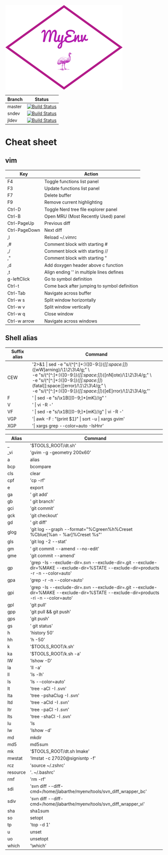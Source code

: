![MyEnv](https://raw.githubusercontent.com/desqaz/myenv/master/logos/myenv-logo.png)

| Branch | Status                                                                                                      |
|--------|-------------------------------------------------------------------------------------------------------------|
| master | [![Build Status](https://travis-ci.org/desqaz/myenv.svg?branch=master)](https://travis-ci.org/desqaz/myenv) |
| sndev  | [![Build Status](https://travis-ci.org/desqaz/myenv.svg?branch=sndev)](https://travis-ci.org/desqaz/myenv)  |
| jldev  | [![Build Status](https://travis-ci.org/desqaz/myenv.svg?branch=jldev)](https://travis-ci.org/desqaz/myenv)  |


# Cheat sheet
## vim
| Key             | Action                                       |
|-----------------|----------------------------------------------|
| F4              | Toggle functions list panel                  |
| F3              | Update functions list panel                  |
| F7              | Delete buffer                                |
| F9              | Remove current highlighting                  |
| Ctrl-D          | Toggle Nerd tree file explorer panel         |
| Ctrl-B          | Open MRU (Most Recently Used) panel          |
| Ctrl-PageUp     | Previous diff                                |
| Ctrl-PageDown   | Next diff                                    |
| ,l              | Reload ~/.vimrc                              |
| ,#              | Comment block with starting #                |
| ,/              | Comment block with starting //               |
| ,"              | Comment block with starting "                |
| ,d              | Add doxygen header above c function          |
| ,t              | Align ending '\' in multiple lines defines   |
| g-leftClick     | Go to symbol definition                      |
| Ctrl-t          | Come back after jumping to symbol definition |
| Ctrl-Tab        | Navigate across buffer                       |
| Ctrl-w s        | Split window horizontally                    |
| Ctrl-w v        | Split window vertically                      |
| Ctrl-w q        | Close window                                 |
| Ctrl-w arrow    | Navigate across windows                      |

## Shell alias
| Suffix alias | Command |
|--------------|---------|
| CEW          | '2>&1 &#124; sed -e "s/\(^[^:]\+:\)\([0-9:]*\)\([[:space:]]*\)\([wW]arning\)/\1\2\3\4/g;" \ <br>        -e "s/\(^[^:]\+:\)\([0-9:]*\)\([[:space:]]*\)\([nN]ote\)/\1\2\3\4/g;" \ <br>         -e "s/\(^[^:]\+:\)\([0-9:]*\)\([[:space:]]*\)\(fatal[[:space:]]error\)/\1\2\3\4/g;" \ <br>                           -e "s/\(^[^:]\+:\)\([0-9:]*\)\([[:space:]]*\)\([eE]rror\)/\1\2\3\4/g;"' <br>|
| F            | ' &#124; sed -e "s/\x1B\[[0-9;]*[mK]//g" ' |
| V            | ' &#124; vi -R -' |
| VF           | ' &#124; sed -e "s/\x1B\[[0-9;]*[mK]//g" &#124; vi -R -' |
| VGP          | '&#124; awk -F : "{print $1}" &#124; sort -u &#124; xargs gvim' |
| XGP          | '&#124; xargs grep --color=auto -IsHnr' |

| Alias    | Command |
|----------|---------|
| _        | '$TOOLS_ROOT/dt.sh' |
| _vi      | 'gvim -g -geometry 200x60' |
| a        | alias |
| bcp      | bcompare |
| cls      | clear |
| cpf      | 'cp -rf' |
| e        | export |
| ga       | ' git add' |
| gb       | ' git branch' |
| gci      | 'git commit' |
| gck      | 'git checkout' |
| gd       | ' git diff' |
| glog     | 'git log --graph --format="%Cgreen%h%Creset %Cblue[%an - %ar]%Creset %s"' |
| gls      | 'git log -2 --stat' |
| gm       | ' git commit --amend --no-edit' |
| gme      | 'git commit --amend' |
| gp       | 'grep  -Is --exclude-dir=.svn --exclude-dir=.git --exclude-dir=%MAKE --exclude-dir=%STATE --exclude-dir=products -r -n --color=auto' |
| gpa      | 'grep -r -n --color=auto' |
| gpi      | 'grep -Is --exclude-dir=.svn --exclude-dir=.git --exclude-dir=%MAKE --exclude-dir=%STATE --exclude-dir=products -ri -n --color=auto' |
| gpl      | 'git pull' |
| gpp      | 'git pull && git push' |
| gps      | 'git push' |
| gs       | ' git status' |
| h        | 'history 50' |
| hh       | 'h -50' |
| k        | '$TOOLS_ROOT/k.sh' |
| ka       | '$TOOLS_ROOT/k.sh -a' |
| lW       | 'lshow -D' |
| la       | 'll -a' |
| ll       | 'ls -lh' |
| ls       | 'ls --color=auto' |
| lt       | 'tree  -aCl      -I .svn' |
| lta      | 'tree -pshaClug -I .svn' |
| ltd      | 'tree -aCld     -I .svn' |
| ltr      | 'tree -paCl     -I .svn' |
| lts      | 'tree -shaCl    -I .svn' |
| lu       | 'ls | xargs du -sh' |
| lw       | 'lshow -d' |
| md       | mkdir |
| md5      | md5sum |
| mk       | '$TOOLS_ROOT/dt.sh lmake' |
| mwstat   | 'lmstat -c 27020@signisntp -f' |
| rcz      | 'source ~/.zshrc' |
| resource | '. ~/.bashrc' |
| rmf      | 'rm -rf' |
| sdi      | 'svn diff --diff-cmd=/home/jlabarthe/myenv/tools/svn_diff_wrapper_bc' |
| sdiv     | 'svn diff --diff-cmd=/home/jlabarthe/myenv/tools/svn_diff_wrapper_vi' |
| sha      | sha1sum |
| so       | setopt |
| tp       | 'top -d 1' |
| u        | unset |
| uo       | unsetopt |
| which    | '\which' |

